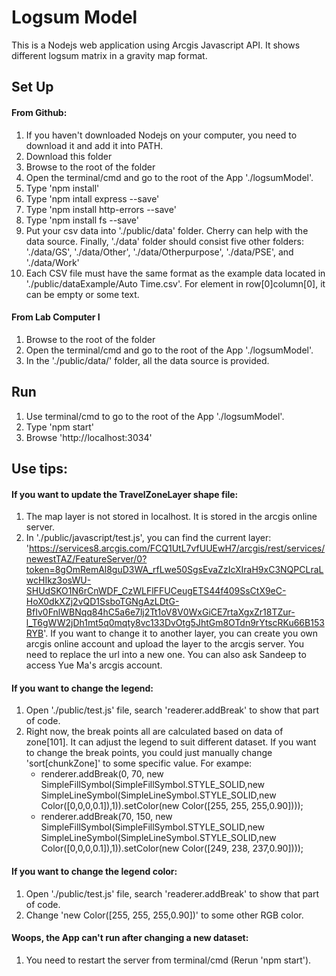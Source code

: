 # Logsum Model 
This is a Nodejs web application using Arcgis Javascript API. It shows different logsum matrix in a gravity map format.
## Set Up
#### From Github:
1. If you haven't downloaded Nodejs on your computer, you need to download it and add it into PATH.
2. Download this folder
3. Browse to the root of the folder
4. Open the terminal/cmd and go to the root of the App './logsumModel'. 
5. Type 'npm install'
6. Type 'npm intall express --save'
7. Type 'npm install http-errors --save'
8. Type 'npm install fs --save'
9. Put your csv data into './public/data' folder. Cherry can help with the data source. Finally, './data' folder should consist five other folders: './data/GS', './data/Other', './data/Otherpurpose', './data/PSE', and './data/Work'
10. Each CSV file must have the same format as the example data located in './public/dataExample/Auto Time.csv'. For element in row[0]column[0], it can be empty or some text.
#### From Lab Computer I
1. Browse to the root of the folder
2. Open the terminal/cmd and go to the root of the App './logsumModel'. 
3. In the './public/data/' folder, all the data source is provided.

## Run
1. Use terminal/cmd to go to the root of the App './logsumModel'. 
2. Type 'npm start'
2. Browse 'http://localhost:3034'

## Use tips:

#### If you want to update the TravelZoneLayer shape file:
 1. The map layer is not stored in localhost. It is stored in the arcgis online server.
 2. In './public/javascript/test.js', you can find the current layer: 'https://services8.arcgis.com/FCQ1UtL7vfUUEwH7/arcgis/rest/services/newestTAZ/FeatureServer/0?token=8gOmRemAl8guD3WA_rfLwe50SgsEvaZzIcXIraH9xC3NQPCLraLwcHIkz3osWU-SHUdSKO1N6rCnWDF_CzWLFlFFUCeugETS44f409SsCtX9eC-HoX0dkXZj2vQD1SsboTGNgAzLDtG-BfIv0FnlWBNqq84hC5a6e7lj2Tt1oV8V0WxGiCE7rtaXgxZr18TZur-l_T6gWW2jDh1mt5q0mqty8vc133DvOtg5JhtGm8OTdn9rYtscRKu66B153RYB'. If you want to change it to another layer, you can create you own arcgis online account and upload the layer to the arcgis server. You need to replace the url into a new one. You can also ask Sandeep to access Yue Ma's arcgis account.
#### If you want to change the legend:
1. Open './public/test.js' file, search 'readerer.addBreak' to show that part of code.
2. Right now, the break points all are calculated based on data of zone[101]. It can adjust the legend to suit different dataset. If you want to change the break points, you could just manually change 'sort[chunkZone]' to some specific value. 
      For exampe:
      * renderer.addBreak(0, 70, new SimpleFillSymbol(SimpleFillSymbol.STYLE_SOLID,new SimpleLineSymbol(SimpleLineSymbol.STYLE_SOLID,new Color([0,0,0,0.1]),1)).setColor(new Color([255, 255, 255,0.90])));
      * renderer.addBreak(70, 150, new SimpleFillSymbol(SimpleFillSymbol.STYLE_SOLID,new SimpleLineSymbol(SimpleLineSymbol.STYLE_SOLID,new Color([0,0,0,0.1]),1)).setColor(new Color([249, 238, 237,0.90])));
#### If you want to change the legend color:
1. Open './public/test.js' file, search 'readerer.addBreak' to show that part of code.
2. Change 'new Color([255, 255, 255,0.90])' to some other RGB color.
      
#### Woops, the App can't run after changing a new dataset:
 1. You need to restart the server from terminal/cmd (Rerun 'npm start').



